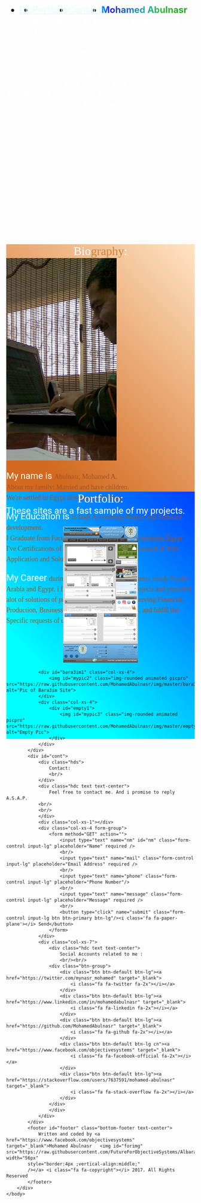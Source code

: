 <html>
	<head>
		<title>Mohamed Abulnasr Portfolio</title>
		<meta charset="utf-8">
		<meta http-equiv="X-UA-Compatible" content="IE=edge,chrome=1">
		<meta name="description" content="Mohamed Abulnasr Portfolio">
		<meta name="viewport" content="width=device-width, initial-scale=1">
		<link rel="stylesheet" href="https://maxcdn.bootstrapcdn.com/bootstrap/3.3.7/css/bootstrap.min.css">
		<script src="https://maxcdn.bootstrapcdn.com/bootstrap/3.3.7/js/bootstrap.min.js"></script>
		<link rel="stylesheet" href="https://cdnjs.cloudflare.com/ajax/libs/font-awesome/4.7.0/css/font-awesome.min.css">
		<link rel="stylesheet" href="https://fonts.googleapis.com/css?family=Lobster|Satisfy|Roboto">
		<link rel="stylesheet" href="https://cdnjs.cloudflare.com/ajax/libs/animate.css/3.5.2/animate.min.css">
		<script src="https://ajax.googleapis.com/ajax/libs/jquery/3.2.1/jquery.min.js"></script>		
		<style>
			.navbar{
				font-size: x-large;
				padding: 0px 10px 0px 10px;
			}
			.navbar > li {
				float: right;
			}
			.navbar > li > a {
				color: lightcyan;
			}
			.navbar > li > a:hover{
				color: cyan;
				background-color: #22AABB;
				border-radius: 0 0 15px 15px;
			}
			.navbar > li > a:focus{
				color: darkcyan;
				background-color: #22B5B5;
				border-radius: 20px;
			}
			.navbar-default{
				background-color: #3399AA;
				background:linear-gradient(45deg,cyan 25%,#3399AA 125%) ;
				border-radius: 0% 0% 25% 25%;
				border-width: 0px;
				margin: 0;
			}
			#me{
				background-color: blue;
				background-image: -webkit-gradient( linear, left top, right top, color-stop(0, #0ae), color-stop(0.1, #22d), color-stop(0.5, #2ab),color-stop(0.7, #3b3), color-stop(1, #1a1));
			  color:transparent;
			  -webkit-background-clip: text;
			  background-clip: text;
			  font-weight: bold;
		}
			#hd{
				background-image:url("https://raw.githubusercontent.com/MohamedAbulnasr/img/master/1.jpg"), url("https://raw.githubusercontent.com/MohamedAbulnasr/img/master/13.jpg");
				background-repeat: no-repeat;
				background-size: cover;
				background-clip:content-box; 
				background-blend-mode: soft-light;
				background-size: 100%;
				height: 660px;
				margin: -20px 0px 0px 0px;
				padding: 0px;
			}
			.wel{
				padding-top: 50px;
			}
			.hdc{
				font-family: Roboto ;
				font-size: x-large;
				color: white;
			}
			.hds{
				font-family: Lobster;
				font-size: xx-large;
				color: white;
				text-align: center;
			}
			.sph2{
				font-family: 'Satisfy';
				color: peru;
			}
			.sph3{
				font-family: 'Satisfy';
				font-size: large;
				color: sienna;
			}
			#bio{
				background-color: bisque;
				background: linear-gradient(45deg, chocolate 15% ,bisque 100%);
				height: 660px;
				margin: 0px 0px 0px 0px;
				padding: 0px;
			}
			#mypic{
				text-shadow: gray;
			}
			#port{
				background-color: lightcyan;
				background:linear-gradient(45deg, cyan 25%, blue 125%);
				height:660px;
				margin: 0;
				padding: 0;
			}
			.col-xs-4{
				text-align: center;
			}
			#cont{
				background-color: lightgray;
				background:-webkit-linear-gradient(65deg, lightgray 25%, dimgray 125%);
				background:-o-linear-gradient(65deg, lightgray 25%, dimgray 125%);
				background:linear-gradient(155deg, lightgray 25%, dimgray 125%);
				height:660px;
				margin: 0;
				padding: 0;
			}
			.bottom-footer{
				background-color: #22AABB;
				padding: 20px;
				border-top: 1px solid cyan;
				font-size: large;
				color: black;
			}
			.bottom-footer > a {
				color: darkblue;
			}
			.bottom-footer > a:hover {
				background-color: #55B5B5;
			}
			.chevron1{
				position: fixed;
				z-index:999;
				z-order:999;
				-webkit-animation-duration: 3s;
				-webkit-animation-delay: 1s;
				-webkit-animation-iteration-count: infinite;
				-o-animation-duration: 3s;
				-o-animation-delay: 1s;
				-o-animation-iteration-count: infinite;
				-moz-animation-duration: 3s;
				-moz-animation-delay: 1s;
				-moz-animation-iteration-count: infinite;
			}
		</style>

<script>
			jQuery(function(){
				$(".chevron1").css({
					'top':$(window).height()-$(".chevron1").height()-15, 
					'left':$(window).width()-$(".chevron1").width()-15
				});
				$(".chevron1 a").css({
					'color': 'darkcyan'
				});
				$(".chevron1").addClass('class_name')

				$("#mypic1").hover(function() {
					$("#mypic1").addClass('pulse');
				}, function() {
					$("#mypic1").removeClass('pulse');
				});

				$("#mypic2").hover(function() {
					$("#mypic2").addClass('tada');
				}, function() {
					$("#mypic2").removeClass('tada');
				});

				$("#mypic3").hover(function() {
					$("#mypic3").addClass('pulse');
				}, function() {
					$("#mypic3").removeClass('pulse');
				});
				$("#mypic").hover(function() {
					$("#mypic").addClass('tada');
				}, function() {
					$("#mypic").removeClass('tada');
				});

				$('a[href^="#"]').click(function() {
			    event.preventDefault();
			    $('html').animate({
			      scrollTop: $(this.hash).offset().top
			     }, 1000);
			  });

			});
</script>

</head>
	<body>
		<nav class="navbar navbar-default" id="tops">
		  <div class="container-fluid">
		    <div id="myNavbar">
		      <ul class="nav navbar navbar-left">
		        <li class="active"><a id="me" href="#tops">Mohamed Abulnasr</a></li>
		      </ul>
		      <ul class="nav navbar navbar-right">
		        <li class=""><a href="#cont">Contact</a></li>
		        <li class=""><a href="#port">Portfolio</a></li>
		        <li class=""><a href="#bio">Bio</a></li>
		      </ul>
		    </div>
		  </div>
		</nav>
		<div class="chevron1 animated infinite slideOutUp">
			<a href="#tops"><i class="fa fa-chevron-circle-up fa-5x" aria-hidden="true"></i></a>
		</div>
		<header id="hd">
			<div class="container-fluid wel">
				<div class="col-xs-5 hdc">
					Deep Expertise in Business applications
					<br>
					Life Cycle E.R.P Senior Developer
					<br>
					Full stack Senior Developer
					<br>
				</div>
				<div class="col-xs-2"></div>
				<div class="col-xs-5 hdc">
				<i><u>Over 15 years :</u></i>
				<br>
					&nbsp;&nbsp;<i class="fa fa-magic"></i> Develop unprecedent solutions to overcome complex problems. 
				<br>
					&nbsp;&nbsp;<i class="fa fa-magic"></i> Analyze, Full Design, Full Develop and Implement Integrated Application for Business Finance.
				<br>
				</div>
			</div>
		</header>
		<div class="container-fluid">
			<div id="bio">
				<div class="hds" >
				Bio<span class="sph2">graphy</span>: 
				<br>
				</div>
				<div class="img-responsive col-xs-3">
					<img id="mypic" class="img-rounded animated " src="https://raw.githubusercontent.com/MohamedAbulnasr/img/master/12.jpg" alt="myPic">
				</div>
				<div class="col-xs-7">
					<p class="hdc">My name is <span class="sph3">Abulnasr, Mohamed A. 
						<br/>About my family; Married and have children.
						<br/>We're settled in Egypt nowadays and <i class="fa fa-smile-o"></i> enjoy.</span>
					</p>
				</div>
				<div class="col-xs-7">
					<p class="hdc">My Education is <span class="sph3">in both Accounting finance and Software development. 
						<br/>I Graduate from Faculty of Commerce in Cairo University, Egypt.
						<br/>I've Certifications of MCPD and MCSD from Microsoft in Web Application and Solution Development.</span>
					</p>
				</div>
				<div class="col-xs-7">
					<p class="hdc">My Career <span class="sph3">during 15 years thrwogh 3 companies inside Saudia Arabia and Egypt. i finalized several Software projects and provided alot of solutions of problems in several systems serving Financial, Production, Business Management and Web sites. and fulfill the Specific requests of unusual problems.</span>
					</p>
				</div>
			</div>
			<div id="port">
				<div class="hds">
					Portfolio:
					<br/>
				</div>
				<div class="hdc text text-center">
					These sites are a fast sample of my projects.
					<br/>
					<br/>
				</div>
				<div class="col-xs-4">
					<div id="derasat1"><a href="http://derasatdomyat.com" target="_blank">
						<img id="mypic1" class="img-rounded animated picpro" src="https://raw.githubusercontent.com/MohamedAbulnasr/img/master/derasatlogoxs.png" alt="Pic of Derasat Site"></a>
					</div>
				</div>

				<div id="bara3im1" class="col-xs-4">
					<img id="mypic2" class="img-rounded animated picpro" src="https://raw.githubusercontent.com/MohamedAbulnasr/img/master/bara3imxs.png" alt="Pic of Bara3im Site">
				</div>
				<div class="col-xs-4">
					<div id="empty1">
						<img id="mypic3" class="img-rounded animated picpro" src="https://raw.githubusercontent.com/MohamedAbulnasr/img/master/empty1.png" alt="Empty Pic">
					</div>
				</div>
			</div>
			<div id="cont">
				<div class="hds">
					Contact: 
					<br/>
				</div>
				<div class="hdc text text-center">
					Feel free to contact me. And i promise to reply A.S.A.P.
				<br/>
				<br/>
				</div>
				<div class="col-xs-1"></div>
				<div class="col-xs-4 form-group">
					<form method="GET" action="">
						<input type="text" name="nm" id="nm" class="form-control input-lg" placeholder="Name" required />
						<br/>
						<input type="text" name="mail" class="form-control input-lg" placeholder="Email Address" required />
						<br/>
						<input type="text" name="phone" class="form-control input-lg" placeholder="Phone Number"/>
						<br/>
						<input type="text" name="message" class="form-control input-lg" placeholder="Message" required />
						<br/>
						<button type="click" name="submit" class="form-control input-lg btn btn-primary btn-lg"/><i class='fa fa-paper-plane'></i> Send</button>
					</form>
				</div>
				<div class="col-xs-7">
					<div class="hdc text text-center">
						Social Accounts related to me :
						<br/><br/>
					<div class="btn-group">
						<div class="btn btn-default btn-lg"><a href="https://twitter.com/mynasr_mohamed" target="_blank">
							<i class="fa fa-twitter fa-2x"></i></a>
						</div>
						<div class="btn btn-default btn-lg"><a href="https://www.linkedin.com/in/mohamedabulnasr" target="_blank">
							<i class="fa fa-linkedin fa-2x"></i></a>
						</div>
						<div class="btn btn-default btn-lg"><a href="https://github.com/MohamedAbulnasr" target="_blank">
							<i class="fa fa-github fa-2x"></i></a>
						</div>
						<div class="btn btn-default btn-lg cn"><a href="https://www.facebook.com/objectivesystems" target="_blank">
							<i class="fa fa-facebook-official fa-2x"></i></a>
						</div>
						<div class="btn btn-default btn-lg"><a href="https://stackoverflow.com/users/7637591/mohamed-abulnasr" target="_blank">
							<i class="fa fa-stack-overflow fa-2x"></i></a>
						</div>
					</div>
					</div>
				</div>
			</div>
			<footer id="footer" class="bottom-footer text-center">
				Written and coded by <a href="https://www.facebook.com/objectivesystems" target="_blank">Mohamed Abulnasr 	<img id="forimg" src="https://raw.githubusercontent.com/FutureForObjectiveSystems/Albara3im/master/minlogo2.png" width="56px"
            style="border:4px ;vertical-align:middle;"
            /></a> <i class="fa fa-copyright"></i> 2017. All Rights Reserved
			</footer>
		</div>
	</body>
</html>
